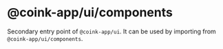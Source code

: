 # @coink-app/ui/components

Secondary entry point of `@coink-app/ui`. It can be used by importing from `@coink-app/ui/components`.
